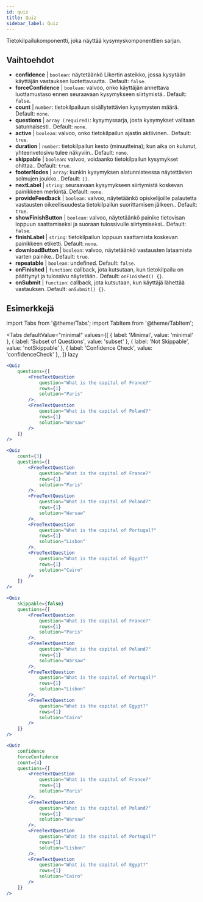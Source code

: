 ```yaml
---
id: quiz 
title: Quiz
sidebar_label: Quiz
---
```


Tietokilpailukomponentti, joka näyttää kysymyskomponenttien sarjan.

## Vaihtoehdot

* __confidence__ | `boolean`: näytetäänkö Likertin asteikko, jossa kysytään käyttäjän vastauksen luotettavuutta.. Default: `false`.
* __forceConfidence__ | `boolean`: valvoo, onko käyttäjän annettava luottamustaso ennen seuraavaan kysymykseen siirtymistä.. Default: `false`.
* __count__ | `number`: tietokilpailuun sisällytettävien kysymysten määrä. Default: `none`.
* __questions__ | `array (required)`: kysymyssarja, josta kysymykset valitaan satunnaisesti.. Default: `none`.
* __active__ | `boolean`: valvoo, onko tietokilpailun ajastin aktiivinen.. Default: `true`.
* __duration__ | `number`: tietokilpailun kesto (minuutteina); kun aika on kulunut, yhteenvetosivu tulee näkyviin.. Default: `none`.
* __skippable__ | `boolean`: valvoo, voidaanko tietokilpailun kysymykset ohittaa.. Default: `true`.
* __footerNodes__ | `array`: kunkin kysymyksen alatunnisteessa näytettävien solmujen joukko.. Default: `[]`.
* __nextLabel__ | `string`: seuraavaan kysymykseen siirtymistä koskevan painikkeen merkintä. Default: `none`.
* __provideFeedback__ | `boolean`: valvoo, näytetäänkö opiskelijoille palautetta vastausten oikeellisuudesta tietokilpailun suorittamisen jälkeen.. Default: `true`.
* __showFinishButton__ | `boolean`: valvoo, näytetäänkö painike tietovisan loppuun saattamiseksi ja suoraan tulossivulle siirtymiseksi.. Default: `false`.
* __finishLabel__ | `string`: tietokilpailun loppuun saattamista koskevan painikkeen etiketti. Default: `none`.
* __downloadButton__ | `boolean`: valvoo, näytetäänkö vastausten lataamista varten painike.. Default: `true`.
* __repeatable__ | `boolean`: undefined. Default: `false`.
* __onFinished__ | `function`: callback, jota kutsutaan, kun tietokilpailu on päättynyt ja tulossivu näytetään.. Default: `onFinished() {}`.
* __onSubmit__ | `function`: callback, jota kutsutaan, kun käyttäjä lähettää vastauksen. Default: `onSubmit() {}`.


## Esimerkkejä

import Tabs from '@theme/Tabs';
import TabItem from '@theme/TabItem';

<Tabs
    defaultValue="minimal"
    values={[
        { label: 'Minimal', value: 'minimal' },
        { label: 'Subset of Questions', value: 'subset' },
        { label: 'Not Skippable', value: 'notSkippable' },
        { label: 'Confidence Check', value: 'confidenceCheck' },,
    ]}
    lazy
>

<TabItem value="minimal">

```jsx live
<Quiz
    questions={[
        <FreeTextQuestion 
            question="What is the capital of France?" 
            rows={1} 
            solution="Paris" 
        />,
        <FreeTextQuestion 
            question="What is the capital of Poland?" 
            rows={1} 
            solution="Warsaw" 
        />
    ]}
/>
```
</TabItem>

<TabItem value="subset">

```jsx live
<Quiz
    count={3}
    questions={[
        <FreeTextQuestion 
            question="What is the capital of France?" 
            rows={1} 
            solution="Paris" 
        />,
        <FreeTextQuestion 
            question="What is the capital of Poland?" 
            rows={1} 
            solution="Warsaw" 
        />,
        <FreeTextQuestion 
            question="What is the capital of Portugal?" 
            rows={1} 
            solution="Lisbon" 
        />,     
        <FreeTextQuestion 
            question="What is the capital of Egypt?" 
            rows={1} 
            solution="Cairo" 
        />
    ]}
/>
```
</TabItem>

<TabItem value="notSkippable" >

```jsx live
<Quiz
    skippable={false}
    questions={[
        <FreeTextQuestion 
            question="What is the capital of France?" 
            rows={1} 
            solution="Paris" 
        />,
        <FreeTextQuestion 
            question="What is the capital of Poland?" 
            rows={1} 
            solution="Warsaw" 
        />,
        <FreeTextQuestion 
            question="What is the capital of Portugal?" 
            rows={1} 
            solution="Lisbon" 
        />,     
        <FreeTextQuestion 
            question="What is the capital of Egypt?" 
            rows={1} 
            solution="Cairo" 
        />
    ]}
/>
```
</TabItem>

<TabItem value="confidenceCheck">

```jsx live
<Quiz
    confidence
    forceConfidence
    count={4}
    questions={[
        <FreeTextQuestion 
            question="What is the capital of France?" 
            rows={1} 
            solution="Paris" 
        />,
        <FreeTextQuestion 
            question="What is the capital of Poland?" 
            rows={1} 
            solution="Warsaw" 
        />,
        <FreeTextQuestion 
            question="What is the capital of Portugal?" 
            rows={1} 
            solution="Lisbon" 
        />,     
        <FreeTextQuestion 
            question="What is the capital of Egypt?" 
            rows={1} 
            solution="Cairo" 
        />
    ]}
/>
```
</TabItem>

</Tabs>

